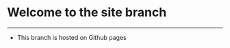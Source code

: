 # Welcome to the site branch

---------------------------------

- This branch is hosted on Github pages